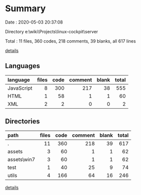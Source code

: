 # Summary

Date : 2020-05-03 20:37:08

Directory e:\wiki\Projects\linux-cockpit\server

Total : 11 files,  360 codes, 218 comments, 39 blanks, all 617 lines

[details](details.md)

## Languages
| language | files | code | comment | blank | total |
| :--- | ---: | ---: | ---: | ---: | ---: |
| JavaScript | 8 | 300 | 217 | 38 | 555 |
| HTML | 1 | 58 | 1 | 1 | 60 |
| XML | 2 | 2 | 0 | 0 | 2 |

## Directories
| path | files | code | comment | blank | total |
| :--- | ---: | ---: | ---: | ---: | ---: |
| . | 11 | 360 | 218 | 39 | 617 |
| assets | 3 | 60 | 1 | 1 | 62 |
| assets\win7 | 3 | 60 | 1 | 1 | 62 |
| test | 1 | 40 | 25 | 9 | 74 |
| utils | 4 | 166 | 64 | 16 | 246 |

[details](details.md)